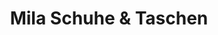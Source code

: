 ---
title: "Mila Schuhe & Taschen"
url: /prien-am-chiemsee/mila-schuhe-und-taschen/
shop: Schuhe
---